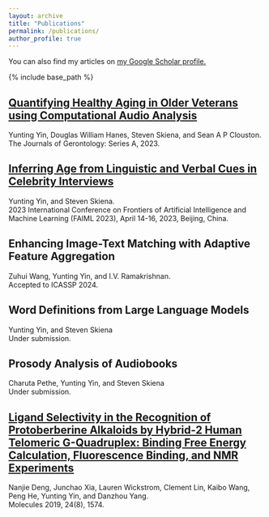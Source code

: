 ```yaml
---
layout: archive
title: "Publications"
permalink: /publications/
author_profile: true
---
```

You can also find my articles on <u><a href="https://scholar.google.com/citations?user=kmLgZRQAAAAJ&hl=en&authuser=2&oi=ao" target="_blank">my Google Scholar profile</a>.</u>

{% include base_path %}

<!--- {% for post in site.publications reversed %} {% include archive-single.html %} {% endfor %} -->

<h2> <a href="https://pubmed.ncbi.nlm.nih.gov/37366320/" target="_blank" rel="noopener noreferrer"> Quantifying Healthy Aging in Older Veterans using Computational Audio Analysis </a></h2>
<p> Yunting Yin, Douglas William Hanes, Steven Skiena, and Sean A P Clouston. <br>
The Journals of Gerontology: Series A, 2023. </p>

<h2> <a href="http://camps.aptaracorp.com/ACM_PMS/PMS/ACM/FAIML2023/1/6c071200-3ecb-11ee-b37c-16bb50361d1f/OUT/faiml2023-1.html#" target="_blank" rel="noopener noreferrer"> Inferring Age from Linguistic and Verbal Cues in Celebrity Interviews </a></h2>
<p> Yunting Yin, and Steven Skiena. <br>
2023 International Conference on Frontiers of Artificial Intelligence and Machine Learning (FAIML 2023), April 14-16, 2023, Beijing, China. </p>

<h2> Enhancing Image-Text Matching with Adaptive Feature Aggregation </h2>
<p> Zuhui Wang, Yunting Yin, and I.V. Ramakrishnan. <br>
Accepted to ICASSP 2024. </p>

<h2> Word Definitions from Large Language Models </h2>
<p> Yunting Yin, and Steven Skiena <br>
Under submission. </p>

<h2> Prosody Analysis of Audiobooks </h2>
<p> Charuta Pethe, Yunting Yin, and Steven Skiena <br>
Under submission. </p>

<h2> <a href="https://pubmed.ncbi.nlm.nih.gov/31010072/" target="_blank" rel="noopener noreferrer"> Ligand Selectivity in the Recognition of Protoberberine Alkaloids by Hybrid-2 Human Telomeric G-Quadruplex: Binding Free Energy Calculation, Fluorescence Binding, and NMR Experiments </a></h2>
<p> Nanjie Deng, Junchao Xia, Lauren Wickstrom, Clement Lin, Kaibo Wang, Peng He, Yunting Yin, and Danzhou Yang. <br>
Molecules 2019, 24(8), 1574. </p>
